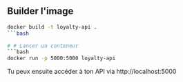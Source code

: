 ##  Builder l'image
```bash
docker build -t loyalty-api .
```bash

# # Lancer un conteneur
```bash
docker run -p 5000:5000 loyalty-api
```

Tu peux ensuite accéder à ton API via http://localhost:5000

